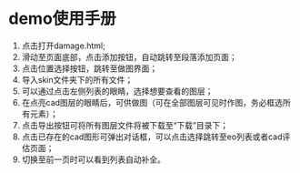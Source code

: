 # demo使用手册

1. 点击打开damage.html;
2. 滑动至页面底部，点击添加按钮，自动跳转至段落添加页面；
3. 点击位置选择按钮，跳转至做图界面；
4. 导入skin文件夹下的所有文件；
5. 可以通过点击左侧列表的眼睛，选择想要查看的图层；
6. 在点亮cad图层的眼睛后，可供做图（可在全部图层可见时作图，务必框选所有元素）；
7. 点击导出按钮可将所有图层文件将被下载至“下载”目录下；
8. 点击已存在的cad图形可弹出对话框，可以点击选择跳转至eo列表或者cad评估页面；
9. 切换至前一页时可以看到列表自动补全。